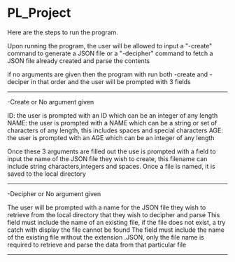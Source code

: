 

# PL_Project

Here are the steps to run the program.

Upon running the program, the user will be allowed to input a "-create" command to 
generate a JSON file or a "-decipher" command to fetch a JSON file already created and parse the contents 

if no arguments are given then the program with run both -create and -deciper in that order and the user will be prompted with 3 fields 



********************************************************************************************************************************************
 -Create or No argument given 


ID: the user is prompted with an ID which can be an integer of any length
NAME: the user is prompted with a NAME which can be a string or set of characters of any length, this includes spaces and special characters 
AGE: the user is prompted with an AGE which can be an integer of any length 

Once these 3 arguments are filled out the use is prompted with a field to input the name of the 
JSON file they wish to create, this filename can include 
string characters,integers and spaces. Once a file is named, it is saved to the local directory 





*********************************************************************************************************************************************
-Decipher or No argument given 



The user will be prompted with a name for the JSON file they wish to retrieve from the local directory that they wish to decipher and parse
This field must include the name of an existing file, if the file does not exist, a try catch with display the file cannot be found 
The field must include the name of the existing file without the extension .JSON, only the file name is required to retrieve and parse the data from that particular file 





**********************************************************************************************************************************************
